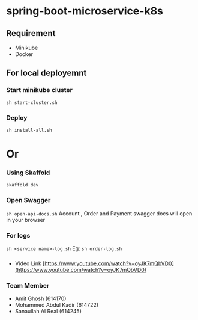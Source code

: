 # spring-boot-microservice-k8s

## Requirement
- Minikube
- Docker

## For local deployemnt 
### Start minikube cluster 
``sh start-cluster.sh``

### Deploy 
``sh install-all.sh``

# Or

### Using Skaffold 
``skaffold dev``

### Open Swagger
``sh open-api-docs.sh``
Account , Order and Payment swagger docs will open in your browser

### For logs
``sh <service name>-log.sh`` 
Eg: ``sh order-log.sh``

###
- Video Link [https://www.youtube.com/watch?v=oyJK7mQbVD0](https://www.youtube.com/watch?v=oyJK7mQbVD0)


### Team Member
- Amit Ghosh (614170)
- Mohammed Abdul Kadir (614722)
- Sanaullah Al Real (614245)

